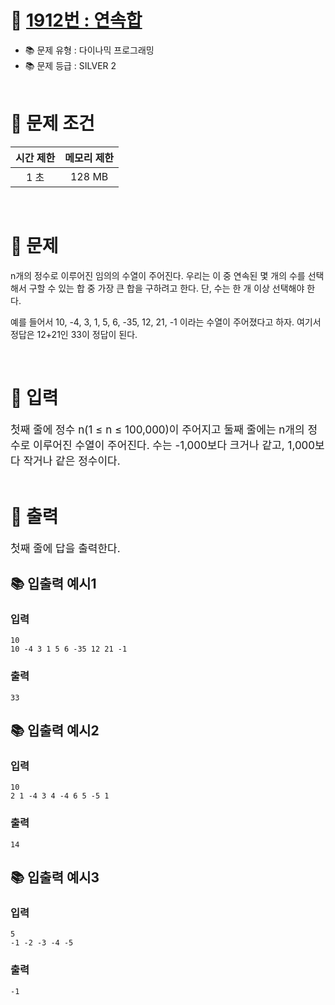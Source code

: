 # 📌 [1912번 : 연속합](https://www.acmicpc.net/problem/1912)

- 📚 문제 유형 : 다이나믹 프로그래밍
- 📚 문제 등급 : SILVER 2
  <br/><br/>

# 📌 문제 조건

|시간 제한|메모리 제한|
|:------:|:---:|
|1 초|128 MB|

<br/>

# 📌 문제
<div>
n개의 정수로 이루어진 임의의 수열이 주어진다. 우리는 이 중 연속된 몇 개의 수를 선택해서 구할 수 있는 합 중 가장 큰 합을 구하려고 한다. 단, 수는 한 개 이상 선택해야 한다.

예를 들어서 10, -4, 3, 1, 5, 6, -35, 12, 21, -1 이라는 수열이 주어졌다고 하자. 여기서 정답은 12+21인 33이 정답이 된다.
</div>
<br/>

# 📌 입력

<div style="font-size: 17px">
첫째 줄에 정수 n(1 ≤ n ≤ 100,000)이 주어지고 둘째 줄에는 n개의 정수로 이루어진 수열이 주어진다. 수는 -1,000보다 크거나 같고, 1,000보다 작거나 같은 정수이다.

</div>
<br/>

# 📌 출력

<div style="font-size: 17px">
첫째 줄에 답을 출력한다.
</div>

## 📚 입출력 예시1
### 입력
    10
    10 -4 3 1 5 6 -35 12 21 -1
### 출력
    33

## 📚 입출력 예시2
### 입력
    10
    2 1 -4 3 4 -4 6 5 -5 1
### 출력
    14

## 📚 입출력 예시3
### 입력
    5
    -1 -2 -3 -4 -5
### 출력
    -1

